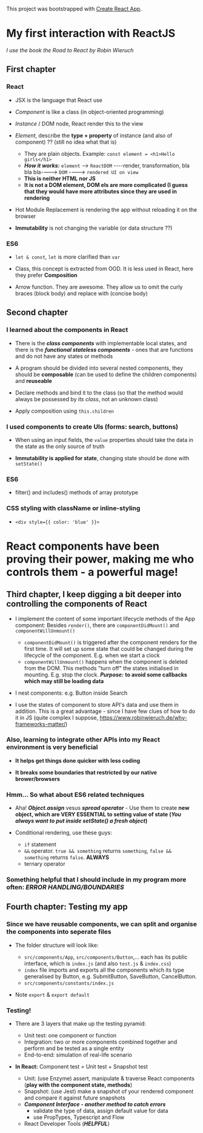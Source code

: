 This project was bootstrapped with [Create React App](https://github.com/facebook/create-react-app).

# My first interaction with ReactJS

*I use the book the Road to React by Robin Wieruch*

## First chapter

### React

- JSX is the language that React use

- *Component* is like a class (in object-oriented programming)
- *Instance* / DOM node, React render this to the view
- *Element*, describe the **type + property** of instance (and also of component) ?? (still no idea what that is)
  - They are plain objects. Example: `const element = <h1>Hello girls</h1>`
  - ***How it works:*** `element` --> `ReactDOM` ----render, transformation, bla bla bla----> `DOM` ----> `rendered UI on view`
  - **This is neither HTML nor JS**
  - **It is not a DOM element, DOM els are more complicated (I guess that they would have more attributes since they are used in rendering**
  
- Hot Module Replacement is rendering the app without reloading it on the browser

- **Immutability** is not changing the variable (or data structure ??)

### ES6

- `let & const`, `let` is more clarified than `var`

- Class, this concept is extracted from OOD. It is less used in React, here they prefer **Composition**

- Arrow function. They are awesome. They allow us to omit the curly braces (block body) and replace with (concise body)

## Second chapter

### I learned about the components in React

- There is the ***class components*** with implementable local states, and there is the ***functional stateless components*** - ones that are functions and do not have any states or methods

- A program should be divided into several nested components, they should be **composable** (can be used to define the children components) and **reuseable**

- Declare methods and bind it to the class (so that the method would always be possessed by *its class*, not an unknown class)
- Apply composition using `this.children`

### I used components to create UIs (forms: search, buttons)

- When using an input fields, the `value` properties should take the data in the state as the only source of truth

- **Immutability is applied for state**, changing state should be done with `setState()`
 
### ES6

- filter() and includes() methods of array prototype

### CSS styling with className or inline-styling

- `<div style={{ color: 'blue' }}>`

# React components have been proving their power, making me who controls them - a powerful mage!

## Third chapter, I keep digging a bit deeper into controlling the components of React

- I implement the content of some important lifecycle methods of the App component: Besides `render()`, there are `componentDidMount()` and `componentWillUnmount()`

  - `componentDidMount()` is triggered after the component renders for the first time. It will set up some state that could be changed during the lifecycle of the component. E.g. when we start a clock
  - `componentWillUnmount()` happens when the component is deleted from the DOM. This methods "turn off" the states initialised in mounting. E.g. stop the clock. ***Purpose:*** **to avoid some callbacks which may still be loading data**
  
 - I nest components: e.g. Button inside Search
 
 - I use the states of component to store API's data and use them in addition. This is a great advantage - since I have few clues of how to do it in JS (quite complex I suppose, https://www.robinwieruch.de/why-frameworks-matter/)
 
### Also, learning to integrate other APIs into my React environment is very beneficial
 
- **It helps get things done quicker with less coding**

- **It breaks some boundaries that restricted by our native brower/browsers**
 
 ### Hmm... So what about ES6 related techniques
 
- Aha! ***Object.assign*** vesus ***spread operator*** - Use them to create **new object, which are VERY ESSENTIAL to setting value of state (*You always want to put inside setState() a fresh object*)**

- Conditional rendering, use these guys:
  - `if` statement
  - `&&` operator. `true && something` returns `something`, `false && something` returns `false`. **ALWAYS**
  - ternary operator

### Something helpful that I should include in my program more often: ***ERROR HANDLING/BOUNDARIES***

## Fourth chapter: Testing my app

### Since we have reusable components, we can split and organise the components into seperate files

- The folder structure will look like: 
  - `src/components/App`, `src/components/Button`,... each has its public interface, which is `index.js` (and also `test.js` & `index.css`)
  - `index` file imports and exports all the components which its type generalised by Button, e.g. SubmitButton, SaveButton, CancelButton.
  - `src/components/constants/index.js`

- Note `export` & `export default`

### Testing!

- There are 3 layers that make up the testing pyramid:
  - Unit test: one component or function
  - Integration: two or more components combined together and perform and be tested as a single entity
  - End-to-end: simulation of real-life scenario
  
- **In React:** Component test = Unit test + Snapshot test
  - Unit: (use Enzyme) assert, manipulate & traverse React components (**play with the component state, methods**)
  - Snapshot: (use Jest) make a snapshot of your rendered component and compare it against future snapshots
  - ***Component Interface - another method to catch errors***
    - validate the type of data, assign default value for data
    - use PropTypes, Typescript and Flow
  - React Developer Tools (***HELPFUL***)

